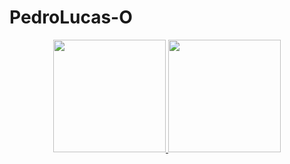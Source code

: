 # PedroLucas-O

<div align="center">
  <a href="https://github.com/PedroLucas-O">
  <img height="180em" src="https://github-readme-stats.vercel.app/api?username=PedroLucas-O&show_icons=true&theme=cobalt&include_all_commits=true&count_private=true"/>
  <img height="180em" src="https://github-readme-stats.vercel.app/api/top-langs/?username=PedroLucas-O&layout=compact&langs_count=7&theme=cobalt"/>
  </div>
